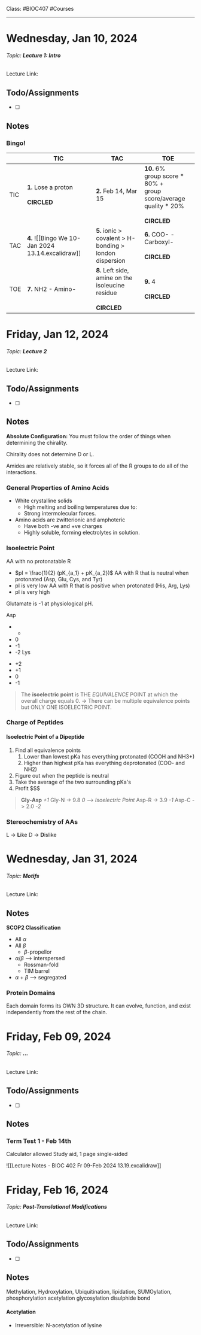 Class: #BIOC407 #Courses 
***

# Wednesday, Jan 10, 2024
###### Topic: **Lecture 1: Intro**
Lecture Link:

## Todo/Assignments

- [ ]

## Notes

### Bingo!
|     | TIC | TAC | TOE |
| --- | --- | --- | --- |
| TIC | **1.** Lose a proton<br><br>**CIRCLED**    | **2.** Feb 14, Mar 15    | **10.** 6%<br>group score \* 80% + <br>group score/average quality * 20%<br><br>**CIRCLED**    |
| TAC | **4.** ![[Bingo We 10-Jan 2024 13.14.excalidraw]]    | **5.** ionic > covalent > H-bonding > london dispersion    | **6.** COO- - Carboxyl-<br><br>**CIRCLED**    |
| TOE | **7.** NH2 - Amino-    | **8.** Left side, amine on the isoleucine residue<br><br>**CIRCLED**      | **9.** 4<br><br>**CIRCLED**    |

# Friday, Jan 12, 2024
###### Topic: **Lecture 2**
Lecture Link:

## Todo/Assignments

- [ ]

## Notes

**Absolute Configuration:** You must follow the order of things when determining the chirality.

Chirality does not determine D or L.

Amides are relatively stable, so it forces all of the R groups to do all of the interactions.

### General Properties of Amino Acids
- White crystalline solids
	- High melting and boiling temperatures due to:
	- Strong intermolecular forces.
- Amino acids are zwitterionic and amphoteric
	- Have both -ve and +ve charges
	- Highly soluble, forming electrolytes in solution.

### Isoelectric Point

AA with no protonatable R
- $pI = \frac{1}{2} (pK_{a_1} + pK_{a_2})$
AA with R that is neutral when protonated (Asp, Glu, Cys, and Tyr)
- pI is very low
AA with R that is positive when protonated (His, Arg, Lys)
- pI is very high

Glutamate is -1 at physiological pH.

Asp
+ +
+ 0
+ -1
+ -2
Lys
- +2
- +1
- 0
- -1

> The **isoelectric point** is THE *EQUIVALENCE* POINT at which the overall charge equals 0.
> -> There can be multiple equivalence points but ONLY ONE ISOELECTRIC POINT.

### Charge of Peptides

#### Isoelectric Point of a Dipeptide
1. Find all equivalence points
	1. Lower than lowest pKa has everything protonated (COOH and NH3+)
	2. Higher than highest pKa has everything deprotonated (COO- and NH2)
2. Figure out when the peptide is neutral
3. Take the average of the two surrounding pKa's 
4. Profit \$\$\$

> **Gly-Asp**
> *+1*
> Gly-N -> 9.8
> *0* --> *Isoelectric Point*
> Asp-R -> 3.9
> *-1*
> Asp-C -> 2.0
> *-2*

### Stereochemistry of AAs

L -> **L**ike
D -> **D**islike

# Wednesday, Jan 31, 2024
###### Topic: **Motifs**
Lecture Link:

## Notes

**SCOP2 Classification**
- All $\alpha$ 
- All $\beta$
	- $\beta$-propellor
- $\alpha$/$\beta$ --> interspersed
	- Rossman-fold
	- TIM barrel
- $\alpha$ + $\beta$ --> segregated

### Protein Domains

Each domain forms its OWN 3D structure.
It can evolve, function, and exist independently from the rest of the chain.

# Friday, Feb 09, 2024
###### Topic: **...**
Lecture Link:

## Todo/Assignments

- [ ]

## Notes

### Term Test 1 - Feb 14th
Calculator allowed
Study aid, 1 page single-sided

![[Lecture Notes - BIOC 402 Fr 09-Feb 2024 13.19.excalidraw]]

# Friday, Feb 16, 2024
###### Topic: **Post-Translational Modifications**
Lecture Link:

## Todo/Assignments

- [ ]

## Notes

Methylation, Hydroxylation, Ubiquitination, lipidation, SUMOylation,
phosphorylation
acetylation
glycosylation
disulphide bond

#### Acetylation

- Irreversible: N-acetylation of lysine